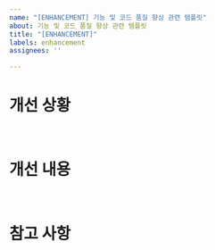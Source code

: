 ```yaml
---
name: "[ENHANCEMENT] 기능 및 코드 품질 향상 관련 템플릿"
about: 기능 및 코드 품질 향상 관련 템플릿
title: "[ENHANCEMENT]"
labels: enhancement
assignees: ''

---
```


# 개선 상황

<br>

# 개선 내용

<br>

# 참고 사항
